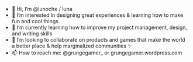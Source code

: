 - 👋 Hi, I’m @lunoche / luna
- 👀 I’m interested in designing great experiences & learning how to make fun and cool things
- 🌱 I’m currently learning how to improve my project management, design, and writing skills
- 💞️ I’m looking to collaborate on products and games that make the world a better place & help marginalized communities ✨
- 📫 How to reach me: @grungegamer_ or grungegamer.wordpress.com
